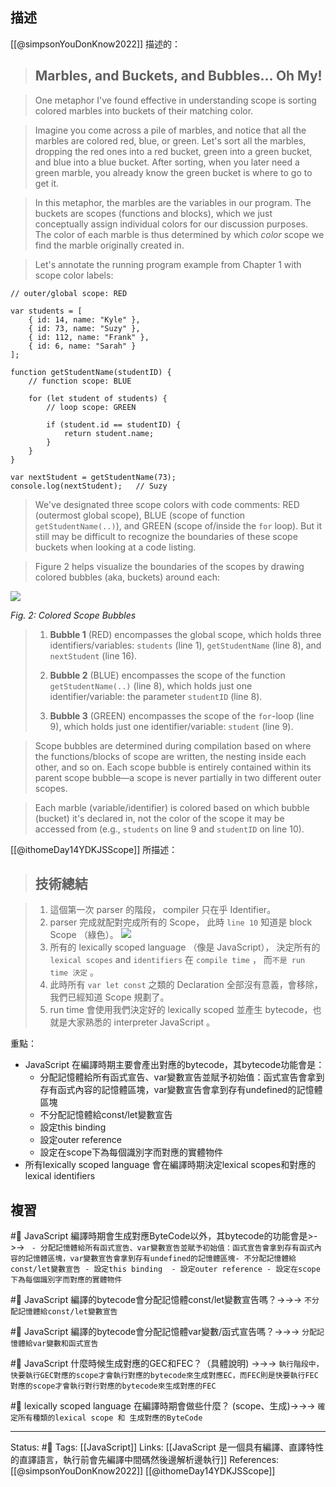 ## 描述

[[@simpsonYouDonKnow2022]] 描述的：
> ## Marbles, and Buckets, and Bubbles... Oh My!

> One metaphor I've found effective in understanding scope is sorting colored marbles into buckets of their matching color.

> Imagine you come across a pile of marbles, and notice that all the marbles are colored red, blue, or green. Let's sort all the marbles, dropping the red ones into a red bucket, green into a green bucket, and blue into a blue bucket. After sorting, when you later need a green marble, you already know the green bucket is where to go to get it.

> In this metaphor, the marbles are the variables in our program. The buckets are scopes (functions and blocks), which we just conceptually assign individual colors for our discussion purposes. The color of each marble is thus determined by which _color_ scope we find the marble originally created in.

> Let's annotate the running program example from Chapter 1 with scope color labels:

```
// outer/global scope: RED

var students = [
    { id: 14, name: "Kyle" },
    { id: 73, name: "Suzy" },
    { id: 112, name: "Frank" },
    { id: 6, name: "Sarah" }
];

function getStudentName(studentID) {
    // function scope: BLUE

    for (let student of students) {
        // loop scope: GREEN

        if (student.id == studentID) {
            return student.name;
        }
    }
}

var nextStudent = getStudentName(73);
console.log(nextStudent);   // Suzy
```




> We've designated three scope colors with code comments: RED (outermost global scope), BLUE (scope of function `getStudentName(..)`), and GREEN (scope of/inside the `for` loop). But it still may be difficult to recognize the boundaries of these scope buckets when looking at a code listing.

> Figure 2 helps visualize the boundaries of the scopes by drawing colored bubbles (aka, buckets) around each:

![](https://github.com/getify/You-Dont-Know-JS/raw/2nd-ed/scope-closures/images/fig2.png)

_Fig. 2: Colored Scope Bubbles_

> 1.  **Bubble 1** (RED) encompasses the global scope, which holds three identifiers/variables: `students` (line 1), `getStudentName` (line 8), and `nextStudent` (line 16).
> 
> 2.  **Bubble 2** (BLUE) encompasses the scope of the function `getStudentName(..)` (line 8), which holds just one identifier/variable: the parameter `studentID` (line 8).
> 
> 3.  **Bubble 3** (GREEN) encompasses the scope of the `for`-loop (line 9), which holds just one identifier/variable: `student` (line 9).


> Scope bubbles are determined during compilation based on where the functions/blocks of scope are written, the nesting inside each other, and so on. Each scope bubble is entirely contained within its parent scope bubble—a scope is never partially in two different outer scopes.

> Each marble (variable/identifier) is colored based on which bubble (bucket) it's declared in, not the color of the scope it may be accessed from (e.g., `students` on line 9 and `studentID` on line 10).


[[@ithomeDay14YDKJSScope]] 所描述：
> ## 技術總結

> 1.  這個第一次 parser 的階段， compiler 只在乎 Identifier。
> 2.  parser 完成就配對完成所有的 Scope， 此時 `line 10` 知道是 block Scope （綠色）。    ![](https://i.imgur.com/dvoWJeX.png)
> 3.  所有的 lexically scoped language （像是 JavaScript）， 決定所有的 `lexical scopes` and `identifiers` 在 `compile time` ，  而`不是 run time 決定` 。
> 4.  此時所有 `var let const` 之類的 Declaration 全部沒有意義，會移除，我們已經知道 Scope 規劃了。
> 5.  run time 會使用我們決定好的 lexically scoped 並產生 bytecode，也就是大家熟悉的 interpreter JavaScript 。

重點：
- JavaScript 在編譯時期主要會產出對應的bytecode，其bytecode功能會是：
	- 分配記憶體給所有函式宣告、var變數宣告並賦予初始值：函式宣告會拿到存有函式內容的記憶體區塊，var變數宣告會拿到存有undefined的記憶體區塊
	- 不分配記憶體給const/let變數宣告
	- 設定this binding
	- 設定outer reference
	- 設定在scope下為每個識別字而對應的實體物件
- 所有lexically scoped language 會在編譯時期決定lexical scopes和對應的lexical identifiers


## 複習
#🧠 JavaScript 編譯時期會生成對應ByteCode以外，其bytecode的功能會是>->-> `	- 分配記憶體給所有函式宣告、var變數宣告並賦予初始值：函式宣告會拿到存有函式內容的記憶體區塊，var變數宣告會拿到存有undefined的記憶體區塊- 不分配記憶體給const/let變數宣告 - 設定this binding  - 設定outer reference - 設定在scope下為每個識別字而對應的實體物件`




#🧠 JavaScript 編譯的bytecode會分配記憶體const/let變數宣告嗎？->->-> `不分配記憶體給const/let變數宣告`
<!--SR:!2025-01-05,495,247-->


 #🧠 JavaScript 編譯的bytecode會分配記憶體var變數/函式宣告嗎？->->-> `分配記憶體給var變數和函式宣告`
<!--SR:!2023-12-03,258,247-->


#🧠 JavaScript 什麼時候生成對應的GEC和FEC？（具體說明) ->->-> `執行階段中，快要執行GEC對應的scope才會執行對應的bytecode來生成對應EC，而FEC則是快要執行FEC對應的scope才會執行對行對應的bytecode來生成對應的FEC`
<!--SR:!2023-12-08,262,247-->



#🧠 lexically scoped language 在編譯時期會做些什麼？ (scope、生成)->->-> `確定所有種類的lexical scope 和 生成對應的ByteCode`
<!--SR:!2023-09-06,42,188-->

---
Status: #🌱 
Tags: 
[[JavaScript]]
Links:
[[JavaScript 是一個具有編譯、直譯特性的直譯語言，執行前會先編譯中間碼然後邊解析邊執行]]
References:
[[@simpsonYouDonKnow2022]]
[[@ithomeDay14YDKJSScope]]